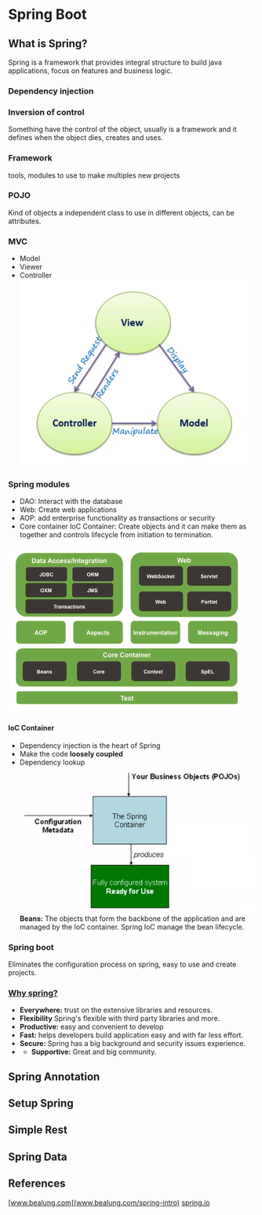 # Spring Boot
## What is Spring?
Spring is a framework that provides integral structure to build java applications, focus on features and business logic.
### Dependency injection

### Inversion of control
Something have the control of the object, usually is a framework and it defines when the object dies, creates and uses.
### Framework
tools, modules to use to make multiples new projects 
### POJO
Kind of objects a independent class to use in different objects, can be attributes.
### MVC
* Model
* Viewer
* Controller
![MVC](./img/mvc.png)
### Spring modules
* DAO: Interact with the database
* Web: Create web applications
* AOP: add enterprise functionality as transactions or security
* Core container IoC Container: Create objects and it can make them as together and controls lifecycle from initiation to termination.

![Modules](./img/springmodules.png)

#### IoC Container
* Dependency injection is the heart of Spring
* Make the code **loosely coupled**
* Dependency lookup
![Spring Container](./img/springcontainer.png
)
**Beans:** The objects that form the backbone of the application and are managed by the IoC container. Spring IoC manage the bean lifecycle.

### Spring boot
Eliminates the configuration process on spring, easy to use and create projects.
### [Why spring?](spring.ip/whi-spring)
* **Everywhere:** trust on the extensive libraries and resources.
* **Flexibility** Spring's flexible with third party libraries and more.
* **Productive:** easy and convenient to develop
* **Fast:** helps developers build application easy and with far less effort.
* **Secure:** Spring has a big background and security issues experience. 
* * **Supportive:** Great and big community. 


## Spring Annotation
## Setup Spring
## Simple Rest
## Spring Data

## References
[www.bealung.com](www.bealung.com/spring-intro)
[spring.io](spring.io)